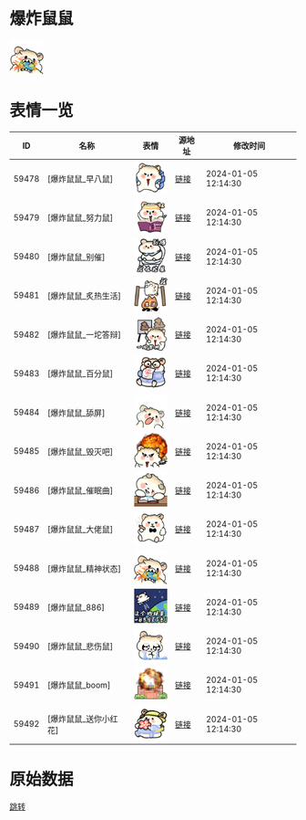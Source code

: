 # 爆炸鼠鼠

<img src="./cover.png" height="60" alt="cover" />

# 表情一览

|ID|名称|表情|源地址|修改时间|
|----|----|----|----|----|
|59478|[爆炸鼠鼠_早八鼠]|<img src="./pic/059478_%5B爆炸鼠鼠_早八鼠%5D.png" height="60" alt="早八鼠"/>|[链接](https://i0.hdslb.com/bfs/garb/b5f5edb9ca6a8ff1a0b4457e97ef9039816519eb.png)|2024-01-05 12:14:30|
|59479|[爆炸鼠鼠_努力鼠]|<img src="./pic/059479_%5B爆炸鼠鼠_努力鼠%5D.png" height="60" alt="努力鼠"/>|[链接](https://i0.hdslb.com/bfs/garb/e558a962ff2dadde98254d61b871154f233ec71f.png)|2024-01-05 12:14:30|
|59480|[爆炸鼠鼠_别催]|<img src="./pic/059480_%5B爆炸鼠鼠_别催%5D.png" height="60" alt="别催"/>|[链接](https://i0.hdslb.com/bfs/garb/a33db757fc784d06e641a045265221e79c312a9a.png)|2024-01-05 12:14:30|
|59481|[爆炸鼠鼠_炙热生活]|<img src="./pic/059481_%5B爆炸鼠鼠_炙热生活%5D.png" height="60" alt="炙热生活"/>|[链接](https://i0.hdslb.com/bfs/garb/e61a2609048b9f7e9497284635c1286560fa213b.png)|2024-01-05 12:14:30|
|59482|[爆炸鼠鼠_一坨答辩]|<img src="./pic/059482_%5B爆炸鼠鼠_一坨答辩%5D.png" height="60" alt="一坨答辩"/>|[链接](https://i0.hdslb.com/bfs/garb/7d7fdd25493b8b1fc6473e0ee2a54af3d93f1ac9.png)|2024-01-05 12:14:30|
|59483|[爆炸鼠鼠_百分鼠]|<img src="./pic/059483_%5B爆炸鼠鼠_百分鼠%5D.png" height="60" alt="百分鼠"/>|[链接](https://i0.hdslb.com/bfs/garb/2190e28f03785ce2405c1dd98138df55ca069000.png)|2024-01-05 12:14:30|
|59484|[爆炸鼠鼠_舔屏]|<img src="./pic/059484_%5B爆炸鼠鼠_舔屏%5D.png" height="60" alt="舔屏"/>|[链接](https://i0.hdslb.com/bfs/garb/55b3d584caf4e124886c62bf86e7304a2c086909.png)|2024-01-05 12:14:30|
|59485|[爆炸鼠鼠_毁灭吧]|<img src="./pic/059485_%5B爆炸鼠鼠_毁灭吧%5D.png" height="60" alt="毁灭吧"/>|[链接](https://i0.hdslb.com/bfs/garb/848423296558699c97d9e8e0b7f5ec23b2a190e1.png)|2024-01-05 12:14:30|
|59486|[爆炸鼠鼠_催眠曲]|<img src="./pic/059486_%5B爆炸鼠鼠_催眠曲%5D.png" height="60" alt="催眠曲"/>|[链接](https://i0.hdslb.com/bfs/garb/74e9232492b1f8290c5c55ddcdb767549d808f08.png)|2024-01-05 12:14:30|
|59487|[爆炸鼠鼠_大佬鼠]|<img src="./pic/059487_%5B爆炸鼠鼠_大佬鼠%5D.png" height="60" alt="大佬鼠"/>|[链接](https://i0.hdslb.com/bfs/garb/08c7a376cfcc9bc26917e364f3713ec7b695f911.png)|2024-01-05 12:14:30|
|59488|[爆炸鼠鼠_精神状态]|<img src="./pic/059488_%5B爆炸鼠鼠_精神状态%5D.png" height="60" alt="精神状态"/>|[链接](https://i0.hdslb.com/bfs/garb/ff824728634e28a7a8b1df9cd9c6923c951bd35b.png)|2024-01-05 12:14:30|
|59489|[爆炸鼠鼠_886]|<img src="./pic/059489_%5B爆炸鼠鼠_886%5D.png" height="60" alt="886"/>|[链接](https://i0.hdslb.com/bfs/garb/cb6135bfc37cf83cc95c6c06887f7d4584f8f3ce.png)|2024-01-05 12:14:30|
|59490|[爆炸鼠鼠_悲伤鼠]|<img src="./pic/059490_%5B爆炸鼠鼠_悲伤鼠%5D.png" height="60" alt="悲伤鼠"/>|[链接](https://i0.hdslb.com/bfs/garb/2b31c86b757c3ec8a05a5a787ba6daf813bf2efe.png)|2024-01-05 12:14:30|
|59491|[爆炸鼠鼠_boom]|<img src="./pic/059491_%5B爆炸鼠鼠_boom%5D.png" height="60" alt="boom"/>|[链接](https://i0.hdslb.com/bfs/garb/1a3ab82b016bcbbfa98d2c36ca6d69f015460479.png)|2024-01-05 12:14:30|
|59492|[爆炸鼠鼠_送你小红花]|<img src="./pic/059492_%5B爆炸鼠鼠_送你小红花%5D.png" height="60" alt="送你小红花"/>|[链接](https://i0.hdslb.com/bfs/garb/1f9c43c09e2cf14efbd1f1801d500508a40092e9.png)|2024-01-05 12:14:30|

# 原始数据

[跳转](./raw.json)

